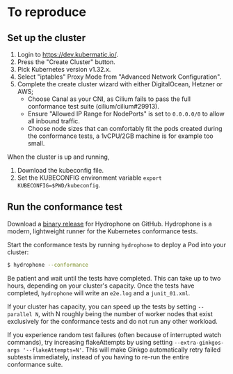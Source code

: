 # To reproduce

## Set up the cluster

1. Login to https://dev.kubermatic.io/.
2. Press the "Create Cluster" button.
3. Pick Kubernetes version v1.32.x.
4. Select "iptables" Proxy Mode from "Advanced Network Configuration".
5. Complete the create cluster wizard with either DigitalOcean, Hetzner or AWS;
   * Choose Canal as your CNI, as Cilium fails to pass the full conformance test suite (cilium/cilium#29913).
   * Ensure "Allowed IP Range for NodePorts" is set to `0.0.0.0/0` to allow all inbound traffic.
   * Choose node sizes that can comfortably fit the pods created during the conformance tests, a 1vCPU/2GB machine is for example too small.

When the cluster is up and running,

1. Download the kubeconfig file.
2. Set the KUBECONFIG environment variable `export KUBECONFIG=$PWD/kubeconfig`.

## Run the conformance test

Download a [binary release](https://github.com/kubernetes-sigs/hydrophone/releases) for Hydrophone on GitHub. Hydrophone is a modern, lightweight runner for the Kubernetes conformance tests.

Start the conformance tests by running `hydrophone` to deploy a Pod into your cluster:

```bash
$ hydrophone --conformance
```

Be patient and wait until the tests have completed. This can take up to two hours, depending on your cluster's capacity. Once the tests have completed, `hydrophone` will write an `e2e.log` and a `junit_01.xml`.

If your cluster has capacity, you can speed up the tests by setting `--parallel N`, with N roughly being the number of worker nodes that exist exclusively for the conformance tests and do not run any other workload.

If you experience random test failures (often because of interrupted watch commands), try increasing flakeAttempts by using setting `--extra-ginkgos-args '--flakeAttempts=N'`. This will make Ginkgo automatically retry failed subtests immediately, instead of you having to re-run the entire conformance suite.
